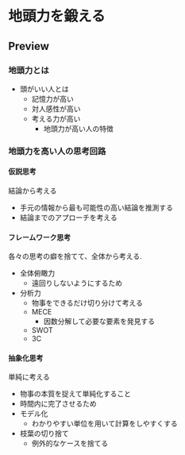 # 地頭力を鍛える

## Preview

### 地頭力とは

- 頭がいい人とは
  - 記憶力が高い
  - 対人感性が高い
  - 考える力が高い
    - 地頭力が高い人の特徴

### 地頭力を高い人の思考回路

#### 仮説思考

結論から考える

- 手元の情報から最も可能性の高い結論を推測する
- 結論までのアプローチを考える

#### フレームワーク思考

各々の思考の癖を捨てて、全体から考える.

- 全体俯瞰力
  - 遠回りしないようにするため
- 分析力
  - 物事をできるだけ切り分けて考える
  - MECE
    - 因数分解して必要な要素を発見する
  - SWOT
  - 3C

#### 抽象化思考

単純に考える

- 物事の本質を捉えて単純化すること
- 時間内に完了させるため
- モデル化
  - わかりやすい単位を用いて計算をしやすくする
- 枝葉の切り捨て
  - 例外的なケースを捨てる

